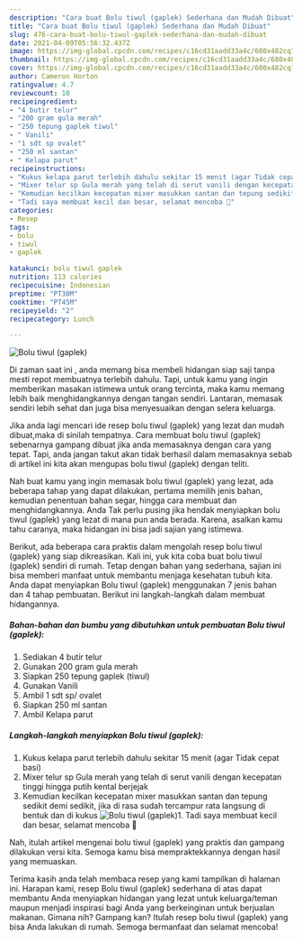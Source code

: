 ```yaml
---
description: "Cara buat Bolu tiwul (gaplek) Sederhana dan Mudah Dibuat"
title: "Cara buat Bolu tiwul (gaplek) Sederhana dan Mudah Dibuat"
slug: 476-cara-buat-bolu-tiwul-gaplek-sederhana-dan-mudah-dibuat
date: 2021-04-09T05:56:32.437Z
image: https://img-global.cpcdn.com/recipes/c16cd31aadd33a4c/680x482cq70/bolu-tiwul-gaplek-foto-resep-utama.jpg
thumbnail: https://img-global.cpcdn.com/recipes/c16cd31aadd33a4c/680x482cq70/bolu-tiwul-gaplek-foto-resep-utama.jpg
cover: https://img-global.cpcdn.com/recipes/c16cd31aadd33a4c/680x482cq70/bolu-tiwul-gaplek-foto-resep-utama.jpg
author: Cameron Horton
ratingvalue: 4.7
reviewcount: 10
recipeingredient:
- "4 butir telur"
- "200 gram gula merah"
- "250 tepung gaplek tiwul"
- " Vanili"
- "1 sdt sp ovalet"
- "250 ml santan"
- " Kelapa parut"
recipeinstructions:
- "Kukus kelapa parut terlebih dahulu sekitar 15 menit (agar Tidak cepat basi)"
- "Mixer telur sp Gula merah yang telah di serut vanili dengan kecepatan tinggi hingga putih kental berjejak"
- "Kemudian kecilkan kecepatan mixer masukkan santan dan tepung sedikit demi sedikit, jika di rasa sudah tercampur rata langsung di bentuk dan di kukus"
- "Tadi saya membuat kecil dan besar, selamat mencoba 🥰"
categories:
- Resep
tags:
- bolu
- tiwul
- gaplek

katakunci: bolu tiwul gaplek 
nutrition: 113 calories
recipecuisine: Indonesian
preptime: "PT30M"
cooktime: "PT45M"
recipeyield: "2"
recipecategory: Lunch

---
```



![Bolu tiwul (gaplek)](https://img-global.cpcdn.com/recipes/c16cd31aadd33a4c/680x482cq70/bolu-tiwul-gaplek-foto-resep-utama.jpg)

Di zaman  saat ini , anda memang bisa membeli hidangan siap saji tanpa mesti repot membuatnya terlebih dahulu. Tapi, untuk kamu yang ingin memberikan masakan istimewa untuk orang tercinta, maka kamu memang lebih baik menghidangkannya dengan tangan sendiri. Lantaran, memasak sendiri lebih sehat dan juga bisa menyesuaikan dengan selera keluarga.

Jika anda lagi mencari ide resep bolu tiwul (gaplek) yang lezat dan mudah dibuat,maka di sinilah tempatnya. Cara membuat bolu tiwul (gaplek)  sebenarnya gampang dibuat jika anda memasaknya dengan cara yang tepat. Tapi, anda jangan takut akan tidak berhasil dalam memasaknya 
sebab di artikel ini kita akan mengupas bolu tiwul (gaplek) dengan teliti.  



Nah buat kamu yang ingin memasak bolu tiwul (gaplek) yang lezat, ada beberapa tahap yang dapat dilakukan, pertama memilih jenis bahan, kemudian penentuan bahan segar, hingga cara membuat dan menghidangkannya. Anda Tak perlu pusing jika hendak menyiapkan bolu tiwul (gaplek) yang lezat di mana pun anda berada. Karena, asalkan kamu  tahu caranya, maka hidangan ini bisa jadi sajian yang istimewa.

Berikut, ada beberapa cara praktis  dalam mengolah resep bolu tiwul (gaplek) yang siap dikreasikan. Kali ini, yuk kita coba buat bolu tiwul (gaplek) sendiri di rumah. Tetap dengan bahan yang sederhana, sajian ini bisa memberi manfaat untuk membantu menjaga kesehatan tubuh kita. Anda dapat menyiapkan Bolu tiwul (gaplek) menggunakan 7 jenis bahan dan 4 tahap pembuatan. Berikut ini langkah-langkah dalam membuat hidangannya.

<!--inarticleads1-->

##### Bahan-bahan dan bumbu yang dibutuhkan untuk pembuatan Bolu tiwul (gaplek):

1. Sediakan 4 butir telur
1. Gunakan 200 gram gula merah
1. Siapkan 250 tepung gaplek (tiwul)
1. Gunakan  Vanili
1. Ambil 1 sdt sp/ ovalet
1. Siapkan 250 ml santan
1. Ambil  Kelapa parut




<!--inarticleads2-->

##### Langkah-langkah menyiapkan Bolu tiwul (gaplek):

1. Kukus kelapa parut terlebih dahulu sekitar 15 menit (agar Tidak cepat basi)
1. Mixer telur sp Gula merah yang telah di serut vanili dengan kecepatan tinggi hingga putih kental berjejak
1. Kemudian kecilkan kecepatan mixer masukkan santan dan tepung sedikit demi sedikit, jika di rasa sudah tercampur rata langsung di bentuk dan di kukus
<img src="https://img-global.cpcdn.com/steps/ca9f599fd2d84d32/160x128cq70/bolu-tiwul-gaplek-langkah-memasak-3-foto.jpg" alt="Bolu tiwul (gaplek)">1. Tadi saya membuat kecil dan besar, selamat mencoba 🥰




Nah, itulah artikel mengenai  bolu tiwul (gaplek)  yang praktis dan gampang dilakukan versi kita. Semoga kamu bisa mempraktekkannya dengan hasil yang memuaskan. 

Terima kasih anda telah membaca resep yang kami tampilkan di halaman ini. Harapan kami, resep  Bolu tiwul (gaplek) sederhana di atas dapat membantu Anda menyiapkan hidangan yang lezat untuk keluarga/teman maupun menjadi inspirasi bagi Anda yang berkeinginan untuk berjualan makanan. Gimana nih? Gampang kan? Itulah resep bolu tiwul (gaplek) yang bisa Anda lakukan di rumah. Semoga bermanfaat dan selamat mencoba!

